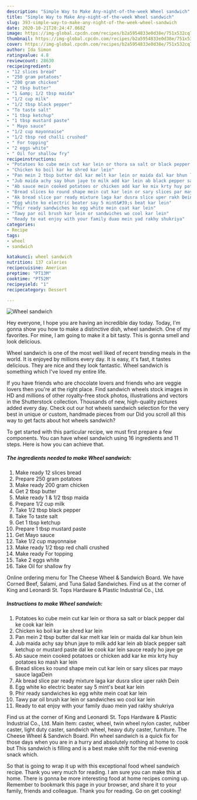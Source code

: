 ```yaml
---
description: "Simple Way to Make Any-night-of-the-week Wheel sandwich"
title: "Simple Way to Make Any-night-of-the-week Wheel sandwich"
slug: 393-simple-way-to-make-any-night-of-the-week-wheel-sandwich
date: 2020-10-21T20:24:47.068Z
image: https://img-global.cpcdn.com/recipes/b2a5954833e0d38e/751x532cq70/wheel-sandwich-recipe-main-photo.jpg
thumbnail: https://img-global.cpcdn.com/recipes/b2a5954833e0d38e/751x532cq70/wheel-sandwich-recipe-main-photo.jpg
cover: https://img-global.cpcdn.com/recipes/b2a5954833e0d38e/751x532cq70/wheel-sandwich-recipe-main-photo.jpg
author: Ida Simon
ratingvalue: 4.8
reviewcount: 28630
recipeingredient:
- "12 slices bread"
- "250 gram potatoes"
- "200 gram chicken"
- "2 tbsp butter"
- "1 &amp; 1/2 tbsp maida"
- "1/2 cup milk"
- "1/2 tbsp black pepper"
- "To taste salt"
- "1 tbsp ketchup"
- "1 tbsp mustard paste"
- " Mayo sauce"
- "1/2 cup mayonnaise"
- "1/2 tbsp red challi crushed"
- " For topping"
- "2 eggs white"
- " Oil for shallow fry"
recipeinstructions:
- "Potatoes ko cube mein cut kar lein or thora sa salt or black pepper dal ke cook kar lein"
- "Chicken ko boil kar ke shred kar lein"
- "Pan mein 2 tbsp butter dal kar melt kar lein or maida dal kar bhun lein"
- "Jub maida achy say bhun jaye to milk add kar lein ab black pepper salt ketchup or mustard paste dal ke cook kar lein sauce ready ho jaye ge"
- "Ab sauce mein cooked potatoes or chicken add kar ke mix krty huy potatoes ko mash kar lein"
- "Bread slices ko round shape mein cut kar lein or sary slices par mayo sauce lagaDein"
- "Ak bread slice par ready mixture laga kar dusra slice uper rakh Dein"
- "Egg white ko electric beater say 5 mint&#39;s beat kar lein"
- "Phir ready sandwiches ko egg white mein coat kar lein"
- "Tawy par oil brush kar lein or sandwiches wo cool kar lein"
- "Ready to eat enjoy with your family duao mein yad rakhy shukriya"
categories:
- Recipe
tags:
- wheel
- sandwich

katakunci: wheel sandwich 
nutrition: 137 calories
recipecuisine: American
preptime: "PT13M"
cooktime: "PT52M"
recipeyield: "1"
recipecategory: Dessert

---
```



![Wheel sandwich](https://img-global.cpcdn.com/recipes/b2a5954833e0d38e/751x532cq70/wheel-sandwich-recipe-main-photo.jpg)

Hey everyone, I hope you are having an incredible day today. Today, I'm gonna show you how to make a distinctive dish, wheel sandwich. One of my favorites. For mine, I am going to make it a bit tasty. This is gonna smell and look delicious.

Wheel sandwich is one of the most well liked of recent trending meals in the world. It is enjoyed by millions every day. It is easy, it's fast, it tastes delicious. They are nice and they look fantastic. Wheel sandwich is something which I've loved my entire life.

If you have friends who are chocolate lovers and friends who are veggie lovers then you&#39;re at the right place. Find sandwich wheels stock images in HD and millions of other royalty-free stock photos, illustrations and vectors in the Shutterstock collection. Thousands of new, high-quality pictures added every day. Check out our hot wheels sandwich selection for the very best in unique or custom, handmade pieces from our Did you scroll all this way to get facts about hot wheels sandwich?


To get started with this particular recipe, we must first prepare a few components. You can have wheel sandwich using 16 ingredients and 11 steps. Here is how you can achieve that.

<!--inarticleads1-->

##### The ingredients needed to make Wheel sandwich:

1. Make ready 12 slices bread
1. Prepare 250 gram potatoes
1. Make ready 200 gram chicken
1. Get 2 tbsp butter
1. Make ready 1 &amp; 1/2 tbsp maida
1. Prepare 1/2 cup milk
1. Take 1/2 tbsp black pepper
1. Take To taste salt
1. Get 1 tbsp ketchup
1. Prepare 1 tbsp mustard paste
1. Get  Mayo sauce
1. Take 1/2 cup mayonnaise
1. Make ready 1/2 tbsp red challi crushed
1. Make ready  For topping
1. Take 2 eggs white
1. Take  Oil for shallow fry


Online ordering menu for The Cheese Wheel &amp; Sandwich Board. We have Corned Beef, Salami, and Tuna Salad Sandwiches. Find us at the corner of King and Leonardi St. Tops Hardware &amp; Plastic Industrial Co., Ltd. 

<!--inarticleads2-->

##### Instructions to make Wheel sandwich:

1. Potatoes ko cube mein cut kar lein or thora sa salt or black pepper dal ke cook kar lein
1. Chicken ko boil kar ke shred kar lein
1. Pan mein 2 tbsp butter dal kar melt kar lein or maida dal kar bhun lein
1. Jub maida achy say bhun jaye to milk add kar lein ab black pepper salt ketchup or mustard paste dal ke cook kar lein sauce ready ho jaye ge
1. Ab sauce mein cooked potatoes or chicken add kar ke mix krty huy potatoes ko mash kar lein
1. Bread slices ko round shape mein cut kar lein or sary slices par mayo sauce lagaDein
1. Ak bread slice par ready mixture laga kar dusra slice uper rakh Dein
1. Egg white ko electric beater say 5 mint&#39;s beat kar lein
1. Phir ready sandwiches ko egg white mein coat kar lein
1. Tawy par oil brush kar lein or sandwiches wo cool kar lein
1. Ready to eat enjoy with your family duao mein yad rakhy shukriya


Find us at the corner of King and Leonardi St. Tops Hardware &amp; Plastic Industrial Co., Ltd. Main Item: caster, wheel, twin wheel nylon caster, rubber caster, light duty caster, sandwich wheel, heavy duty caster, furniture. The Cheese Wheel &amp; Sandwich Board. Pin wheel sandwich is a quick fix for those days when you are in a hurry and absolutely nothing at home to cook but This sandwich is filling and is a best make shift for the mid-evening snack which. 

So that is going to wrap it up with this exceptional food wheel sandwich recipe. Thank you very much for reading. I am sure you can make this at home. There is gonna be more interesting food at home recipes coming up. Remember to bookmark this page in your browser, and share it to your family, friends and colleague. Thank you for reading. Go on get cooking!
